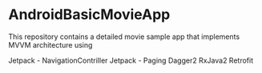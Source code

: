 # AndroidBasicMovieApp

This repository contains a detailed movie sample app that implements MVVM architecture using

Jetpack - NavigationContriller 
Jetpack - Paging
Dagger2
RxJava2
Retrofit
